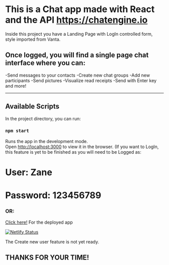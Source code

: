 # This is a Chat app made with React and the API https://chatengine.io 

Inside this project you have a Landing Page with LogIn controlled form, style imported from Vanta.

## Once logged, you will find a single page chat interface where you can:

-Send messages to your contacts
-Create new chat groups
-Add new participants
-Send pictures
-Visualize read receipts
-Send with Enter key and more! 

-----------------------------------------------------------------------------------------------------

## Available Scripts

In the project directory, you can run:

### `npm start`

Runs the app in the development mode.\
Open [http://localhost:3000](http://localhost:3000) to view it in the browser. (If you want to LogIn, this feature is yet to be finished as you will need to be Logged as:

# User: Zane 
# Password: 123456789

### OR:
[Click here!](http://chatapp-gianfranco-cucinotta.netlify.app)
For the deployed app

[![Netlify Status](https://api.netlify.com/api/v1/badges/24a64ae3-48b8-4ad0-a2bf-b057d2df6744/deploy-status)]()

The Create new user feature is not yet ready.


## THANKS FOR YOUR TIME! 
